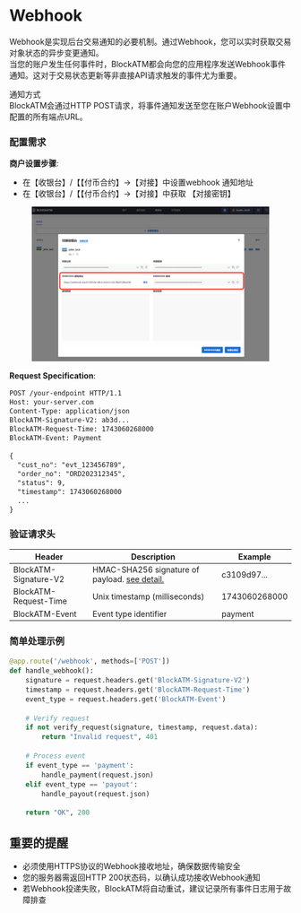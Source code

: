 # Webhook

Webhook是实现后台交易通知的必要机制。通过Webhook，您可以实时获取交易对象状态的异步变更通知。\
当您的账户发生任何事件时，BlockATM都会向您的应用程序发送Webhook事件通知。这对于交易状态更新等非直接API请求触发的事件尤为重要。

通知方式\
BlockATM会通过HTTP POST请求，将事件通知发送至您在账户Webhook设置中配置的所有端点URL。

### 配置需求

**商户设置步骤**:

* 在【收银台】/【【付币合约】->【对接】中设置webhook 通知地址
* 在【收银台】/【【付币合约】->【对接】中获取 【对接密钥】

<figure><img src="../.gitbook/assets/image (1) (1) (1).png" alt=""><figcaption></figcaption></figure>

**Request Specification**:

```http
POST /your-endpoint HTTP/1.1
Host: your-server.com
Content-Type: application/json
BlockATM-Signature-V2: ab3d...
BlockATM-Request-Time: 1743060268000
BlockATM-Event: Payment

{
  "cust_no": "evt_123456789",
  "order_no": "ORD202312345",
  "status": 9,
  "timestamp": 1743060268000
  ...
}
```

### 验证请求头

| Header                | Description                                                                             | Example       |
| --------------------- | --------------------------------------------------------------------------------------- | ------------- |
| BlockATM-Signature-V2 | HMAC-SHA256 signature of payload. [see detail.](../open-api/openapi/request-signing.md) | c3109d97...   |
| BlockATM-Request-Time | Unix timestamp (milliseconds)                                                           | 1743060268000 |
| BlockATM-Event        | Event type identifier                                                                   | payment       |

### 简单处理示例

```python
@app.route('/webhook', methods=['POST'])
def handle_webhook():
    signature = request.headers.get('BlockATM-Signature-V2')
    timestamp = request.headers.get('BlockATM-Request-Time')
    event_type = request.headers.get('BlockATM-Event')
    
    # Verify request
    if not verify_request(signature, timestamp, request.data):
        return "Invalid request", 401
    
    # Process event
    if event_type == 'payment':
        handle_payment(request.json)
    elif event_type == 'payout':
        handle_payout(request.json)
        
    return "OK", 200
```

## 重要的提醒

* 必须使用HTTPS协议的Webhook接收地址，确保数据传输安全
* 您的服务器需返回HTTP 200状态码，以确认成功接收Webhook通知
* 若Webhook投递失败，BlockATM将自动重试，建议记录所有事件日志用于故障排查
